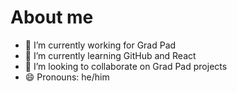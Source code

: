 # About me

- 🔭 I’m currently working for Grad Pad
- 🌱 I’m currently learning GitHub and React
- 👯 I’m looking to collaborate on Grad Pad projects
- 😄 Pronouns: he/him
